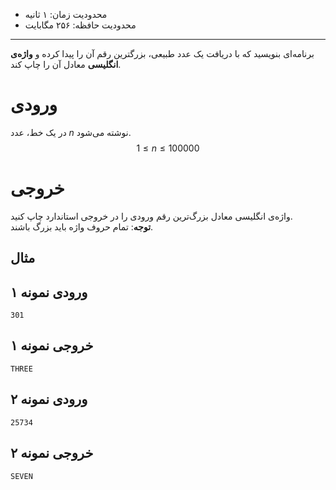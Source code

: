 + محدودیت زمان: ۱ ثانیه
+ محدودیت حافظه: ۲۵۶ مگابایت

----------
برنامه‌ای بنویسید که با دریافت یک عدد طبیعی، بزرگترین رقم آن را پیدا کرده و **واژه‌ی انگلیسی** معادل آن را چاپ کند.  

# ورودی
در یک خط، عدد $n$ نوشته می‌شود.  
$$1 \le n \le 100000$$
# خروجی
واژه‌ی انگلیسی معادل بزرگ‌ترین رقم ورودی را در خروجی استاندارد چاپ کنید.   
**توجه**: تمام حروف واژه باید بزرگ باشند.  

## مثال

## ورودی نمونه ۱
```
301
```


## خروجی نمونه ۱
```
T‌HREE
```

## ورودی نمونه ۲
```
25734
```


## خروجی نمونه ۲
```
SEVEN
```
